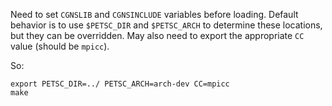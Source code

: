 Need to set `CGNSLIB` and `CGNSINCLUDE` variables before loading.
Default behavior is to use `$PETSC_DIR` and `$PETSC_ARCH` to determine these locations, but they can be overridden.
May also need to export the appropriate `CC` value (should be `mpicc`).

So:
```
export PETSC_DIR=../ PETSC_ARCH=arch-dev CC=mpicc
make
```
